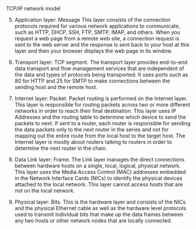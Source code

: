 TCP/IP network model

5. Application layer: Message This layer consists of the connection protocols required for various network applications to communicate, such as HTTP, DHCP, SSH, FTP, SMTP, IMAP, and others. When you request a web page from a remote web site, a connection request is sent to the web server and the response is sent back to your host at this layer and then your browser displays the web page in its window.

4. Transport layer: TCP segment. The transport layer provides end-to-end data transport and flow management services that are independent of the data and types of protocols being transported. It uses ports such as 80 for HTTP and 25 for SMTP to make connections between the sending host and the remote host.

3. Internet layer: Packet. Packet routing is performed on the Internet layer. This layer is responsible for routing packets across two or more different networks in order to reach their final destination. This layer uses IP Addresses and the routing table to determine which device to send the packets to next. If sent to a router, each router is responsible for sending the data packets only to the next router in the series and not for mapping out the entire route from the local host to the target host. The Internet layer is mostly about routers talking to routers in order to determine the next router in the chain.

2. Data Link layer: Frame. The Link layer manages the direct connections between hardware hosts on a single, local, logical, physical network. This layer uses the Media Access Control (MAC) addresses embedded in the Network Interface Cards (NICs) to identify the physical devices attached to the local network. This layer cannot access hosts that are not on the local network.

1. Physical layer: Bits. This is the hardware layer and consists of the NICs and the physical Ethernet cable as well as the hardware level protocols used to transmit individual bits that make up the data frames between any two hosts or other network nodes that are locally connected.
